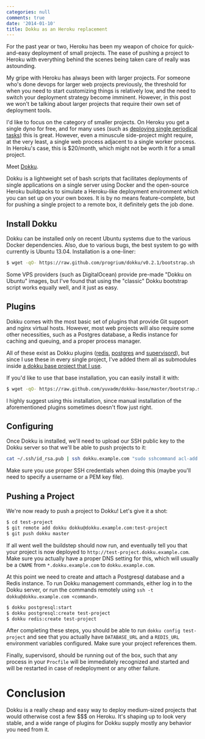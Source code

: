 ```yaml
---
categories: null
comments: true
date: '2014-01-10'
title: Dokku as an Heroku replacement
---
```


For the past year or two, Heroku has been my weapon of choice for quick-and-easy deployment of small projects. The ease of pushing a project to Heroku with everything behind the scenes being taken care of really was astounding.

My gripe with Heroku has always been with larger projects. For someone who's done devops for larger web projects previously, the threshold for when you need to start customizing things is relatively low, and the need to switch your deployment strategy become imminent. However, in this post we won't be talking about larger projects that require their own set of deployment tools.

I'd like to focus on the category of smaller projects. On Heroku you get a single dyno for free, and for many uses (such as [deploying single periodical tasks](http://blog.y3xz.com/blog/2012/11/16/deploying-periodical-tasks-on-heroku/)) this is great. However, even a minuscule side-project might require, at the very least, a single web process adjacent to a single worker process. In Heroku's case, this is $20/month, which might not be worth it for a small project.

Meet [Dokku](https://github.com/progrium/dokku).

Dokku is a lightweight set of bash scripts that facilitates deployments of single applications on a single server using Docker and the open-source Heroku buildpacks to simulate a Heroku-like deployment environment which you can set up on your own boxes. It is by no means feature-complete, but for pushing a single project to a remote box, it definitely gets the job done.  

## Install Dokku

Dokku can be installed only on recent Ubuntu systems due to the various Docker dependencies. Also, due to various bugs, the best system to go with currently is Ubuntu 13.04. Installation is a one-liner:

```bash
$ wget -qO- https://raw.github.com/progrium/dokku/v0.2.1/bootstrap.sh | sudo DOKKU_TAG=v0.2.1 bash
```

Some VPS providers (such as DigitalOcean) provide pre-made "Dokku on Ubuntu" images, but I've found that using the "classic" Dokku bootstrap script works equally well, and it just as easy.

## Plugins

Dokku comes with the most basic set of plugins that provide Git support and nginx virtual hosts. However, most web projects will also require some other necessities, such as a Postgres database, a Redis instance for caching and queuing, and a proper process manager.

All of these exist as Dokku plugins ([redis](https://github.com/luxifer/dokku-redis-plugin), [postgres](https://github.com/Kloadut/dokku-pg-plugin) and [supervisord](https://github.com/statianzo/dokku-supervisord)), but since I use these in every single project, I've added them all as submodules inside [a dokku base project that I use](https://github.com/yuvadm/dokku-base).

If you'd like to use that base installation, you can easily install it with:

```bash
$ wget -qO- https://raw.github.com/yuvadm/dokku-base/master/bootstrap.sh | sudo bash
```

I highly suggest using this installation, since manual installation of the aforementioned plugins sometimes doesn't flow just right.

## Configuring

Once Dokku is installed, we'll need to upload our SSH public key to the Dokku server so that we'll be able to push projects to it:

```bash
cat ~/.ssh/id_rsa.pub | ssh dokku.example.com "sudo sshcommand acl-add dokku yourname"
```

Make sure you use proper SSH credentials when doing this (maybe you'll need to specify a username or a PEM key file).

## Pushing a Project

We're now ready to push a project to Dokku! Let's give it a shot:

```bash
$ cd test-project
$ git remote add dokku dokku@dokku.example.com:test-project
$ git push dokku master
```

If all went well the buildstep should now run, and eventually tell you that your project is now deployed to `http://test-project.dokku.example.com`. Make sure you actually have a proper DNS setting for this, which will usually be a `CNAME` from `*.dokku.example.com` to `dokku.example.com`.

At this point we need to create and attach a Postgresql database and a Redis instance. To run Dokku management commands, either log in to the Dokku server, or run the commands remotely using `ssh -t dokku@dokku.example.com <command>`.

```bash
$ dokku postgresql:start
$ dokku postgresql:create test-project
$ dokku redis:create test-project
```

After completing these steps, you should be able to run `dokku config test-project` and see that you actually have `DATABASE_URL` and a `REDIS_URL` environment variables configured. Make sure your project references them.

Finally, supervisord, should be running out of the box, such that any process in your `Procfile` will be immediately recognized and started and will be restarted in case of redeployment or any other failure.

# Conclusion

Dokku is a really cheap and easy way to deploy medium-sized projects that would otherwise cost a few $$$ on Heroku. It's shaping up to look very stable, and a wide range of plugins for Dokku supply mostly any behavior you need from it.